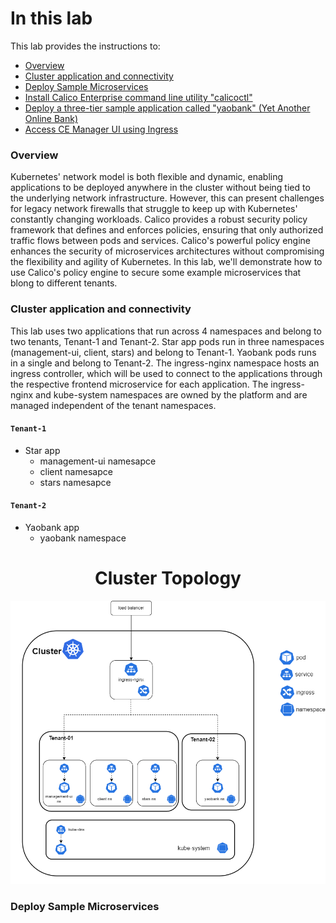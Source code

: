 # In this lab

This lab provides the instructions to:

* [Overview](https://github.com/tigera-cs/Calico-Security-Observability-Troubleshooting-Training/blob/main/1.%20Install%20Calico%20Enterprise/README.md#overview)
* [Cluster application and connectivity](https://github.com/tigera-cs/Calico-Security-Observability-Troubleshooting-Training/blob/main/2.%20Secure%20Pod%20Traffic%20Using%20Calico%20Security%20Policy/README.md#cluster-application-and-connectivity)
* [Deploy Sample Microservices](https://github.com/tigera-cs/Calico-Security-Observability-Troubleshooting-Training/blob/main/1.%20Install%20Calico%20Enterprise/README.md#install-calico-enterprise)
* [Install Calico Enterprise command line utility "calicoctl"](https://github.com/tigera-cs/Calico-Security-Observability-Troubleshooting-Training/blob/main/1.%20Install%20Calico%20Enterprise/README.md#install-calico-enterprise-command-line-utility-calicoctl)
* [Deploy a three-tier sample application called "yaobank" (Yet Another Online Bank)](https://github.com/tigera-cs/Calico-Enterprise-Networking-Training/blob/main/1.%20Install%20Calico%20Enterprise/README.md#deploy-a-three-tier-sample-application-called-yaobank-yet-another-online-bank)
* [Access CE Manager UI using Ingress](https://github.com/tigera-cs/Calico-Enterprise-Networking-Training/blob/main/1.%20Install%20Calico%20Enterprise/README.md#access-ce-manager-ui-using-ingress)


### Overview

Kubernetes' network model is both flexible and dynamic, enabling applications to be deployed anywhere in the cluster without being tied to the underlying network infrastructure. However, this can present challenges for legacy network firewalls that struggle to keep up with Kubernetes' constantly changing workloads. Calico provides a robust security policy framework that defines and enforces policies, ensuring that only authorized traffic flows between pods and services. Calico's powerful policy engine enhances the security of microservices architectures without compromising the flexibility and agility of Kubernetes. In this lab, we'll demonstrate how to use Calico's policy engine to secure some example microservices that blong to different tenants.

### Cluster application and connectivity

This lab uses two applications that run across 4 namespaces and belong to two tenants, Tenant-1 and Tenant-2. Star app pods run in three namespaces (management-ui, client, stars) and belong to Tenant-1. Yaobank pods runs in a single and belong to Tenant-2. The ingress-nginx namespace hosts an ingress controller, which will be used to connect to the applications through the respective frontend microservice for each application. The ingress-nginx and kube-system namespaces are owned by the platform and are managed independent of the tenant namespaces.

#### `Tenant-1`
  - Star app
    -  management-ui namesapce
    -  client namesapce
    -  stars namesapce
  
#### `Tenant-2`
  - Yaobank app
    -  yaobank namespace



<h1 align="center">Cluster Topology</h1>


<p align="center">
<img src="/img/3.tenants.png">
</p>


### Deploy Sample Microservices

